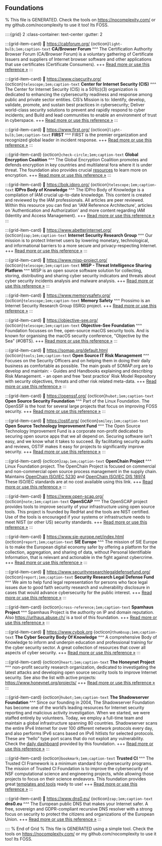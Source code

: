 ## Foundations  

% This file is GENERATED. Check the tools on https://nocomplexity.com/ or my github.com/nocomplexity to use it too! Its FOSS. 

::::{grid} 2
:class-container: text-center
:gutter: 2

:::{grid-item-card}
:link: https://cabforum.org/ 
{octicon}`light-bulb;1em;caption-text` **CA/Browser Forum**
^^^
The Certification Authority Browser Forum (CA/Browser Forum) is a voluntary gathering of Certificate Issuers and suppliers of Internet browser software and other applications that use certificates (Certificate Consumers).
+++
[Read more or use this reference »](https://cabforum.org/)
:::


:::{grid-item-card}
:link: https://www.cisecurity.org/ 
{octicon}`telescope;1em;caption-text` **Center for Internet Security (CIS)**
^^^
The Center for Internet Security (CIS) is a 501(c)(3) organization is dedicated to enhancing the cybersecurity readiness and response among public and private sector entities. CIS’s Mission is to: Identify, develop, validate, promote, and sustain best practices in cybersecurity; Deliver world-class security solutions to prevent and rapidly respond to cyber incidents; and Build and lead communities to enable an environment of trust in cyberspace.
+++
[Read more or use this reference »](https://www.cisecurity.org/)
:::


:::{grid-item-card}
:link: https://www.first.org/ 
{octicon}`light-bulb;1em;caption-text` **FIRST**
^^^
FIRST is the premier organization and recognized global leader in incident response.
+++
[Read more or use this reference »](https://www.first.org/)
:::


:::{grid-item-card}
{octicon}`check-circle;1em;caption-text` **Global Encryption Coalition**
^^^
The Global Encryption Coalition promotes and defends encryption in key countries and multilateral fora where it is under threat. The foundation also provides crucial [resources](https://www.globalencryption.org/resources/) to learn more on encryption.
+++
[Read more or use this reference »](https://www.globalencryption.org/about/)
:::


:::{grid-item-card}
:link: https://bok.idpro.org/ 
{octicon}`telescope;1em;caption-text` **IDPro Body of Knowledge**
^^^
The IDPro Body of Knowledge is a compilation of IAM crucial up-to-date knowledge. This content is created and reviewed by the IAM professionals. All articles are peer reviewed. Within this resource you can find an 'IAM Reference Architecture', articles on 'Authentication and Authorization' and more content regarding IAM (Identity and Access Management).
+++
[Read more or use this reference »](https://bok.idpro.org/)
:::


:::{grid-item-card}
:link: https://www.abetterinternet.org/ 
{octicon}`zap;1em;caption-text` **Internet Security Research Group**
^^^
Our mission is to protect Internet users by lowering monetary, technological, and informational barriers to a more secure and privacy-respecting Internet.
+++
[Read more or use this reference »](https://www.abetterinternet.org/)
:::


:::{grid-item-card}
:link: https://www.misp-project.org/ 
{octicon}`telescope;1em;caption-text` **MISP - Threat Intelligence Sharing Platform**
^^^
MISP is an open source software solution for collecting, storing, distributing and sharing cyber security indicators and threats about cyber security incidents analysis and malware analysis. 
+++
[Read more or use this reference »](https://www.misp-project.org/)
:::


:::{grid-item-card}
:link: https://www.memorysafety.org/ 
{octicon}`telescope;1em;caption-text` **Memory Safety**
^^^
Prossimo is an Internet Security Research Group (ISRG) project.
+++
[Read more or use this reference »](https://www.memorysafety.org/)
:::


:::{grid-item-card}
:link: https://objective-see.org/ 
{octicon}`telescope;1em;caption-text` **Objective-See Foundation**
^^^
Foundation focusses on free, open-source macOS security tools. And is known for organising the macOS security conference, "Objective by the Sea" (#OBTS).
+++
[Read more or use this reference »](https://objective-see.org/)
:::


:::{grid-item-card}
:link: https://somap.org/default.html 
{octicon}`tools;1em;caption-text` **Open Source IT Risk Management**
^^^
Focuses on the Security Officers and on helping them in doing their daily business as comfortable as possible. The main goals of SOMAP.org are to develop and maintain: - Guides and Handbooks explaining and describing Risk Management. - an open and free 'best practice' Risk Model Repository with security objectives, threats and other risk related meta-data.
+++
[Read more or use this reference »](https://somap.org/default.html)
:::


:::{grid-item-card}
:link: https://openssf.org/ 
{octicon}`hubot;1em;caption-text` **Open Source Security Foundation**
^^^
Part of the Linux Foundation. The OpenSSF is the host for several large projects that focus on improving FOSS security.
+++
[Read more or use this reference »](https://openssf.org/)
:::


:::{grid-item-card}
:link: https://ostif.org/ 
{octicon}`smiley;1em;caption-text` **Open Source Technology Improvement Fund**
^^^
The Open Source Technology Improvement Fund is a corporate non-profit dedicated to securing open source apps that we all depend on. Securing software isn’t easy, and we know what it takes to succeed. By facilitating security audits and reviews, OSTIF makes it easy for projects to significantly improve security.
+++
[Read more or use this reference »](https://ostif.org/)
:::


:::{grid-item-card}
{octicon}`zap;1em;caption-text` **OpenChain Project**
^^^
Linux Foundation project. The OpenChain Project is focused on commercial and non-commercial open source process management in the supply chain. Maintains [OpenChain ISO/IEC 5230](https://www.openchainproject.org/license-compliance) and [OpenChain ISO/IEC DIS 18974](https://www.openchainproject.org/security-assurance) These ISO/IEC standards are at no cost available using this link.
+++
[Read more or use this reference »](https://www.openchainproject.org/)
:::


:::{grid-item-card}
:link: https://www.open-scap.org/ 
{octicon}`note;1em;caption-text` **OpenSCAP**
^^^
The OpenSCAP project provides tools to improve security of your infrastructure using open source tools. This project is founded by RedHat and the tools are NIST certified. Use of the tools is encouraged if your systems or infrastructure needs to meet NIST (or other US) security standards.
+++
[Read more or use this reference »](https://www.open-scap.org/)
:::


:::{grid-item-card}
:link: https://www.sie-europe.net/index.html 
{octicon}`report;1em;caption-text` **SIE Europe**
^^^
The mission of SIE Europe is to make the European digital economy safer by offering a platform for the collection, aggregation, and sharing of data, without Personal Identifiable Information, that is relevant and actionable in the fight against cybercrime. 
+++
[Read more or use this reference »](https://www.sie-europe.net/index.html)
:::


:::{grid-item-card}
:link: https://www.securityresearchlegaldefensefund.org/ 
{octicon}`report;1em;caption-text` **Security Research Legal Defense Fund**
^^^
We aim to help fund legal representation for persons who face legal issues due to good faith security research and vulnerability disclosure in cases that would advance cybersecurity for the public interest.
+++
[Read more or use this reference »](https://www.securityresearchlegaldefensefund.org/)
:::


:::{grid-item-card}
{octicon}`cross-reference;1em;caption-text` **Spamhaus Project**
^^^
Spamhaus Project is the authority on IP and domain reputation.  Also https://urlhaus.abuse.ch/ is a tool of this foundation.
+++
[Read more or use this reference »](https://www.spamhaus.org/)
:::


:::{grid-item-card}
:link: https://www.cybok.org 
{octicon}`thumbsup;1em;caption-text` **The Cyber Security Body Of Knowledge**
^^^
A comprehensive Body of Knowledge to inform and underpin education and professional training for the cyber security sector. A great collection of resources that cover all aspects of cyber security.
+++
[Read more or use this reference »](https://www.cybok.org)
:::


:::{grid-item-card}
{octicon}`heart;1em;caption-text` **The Honeynet Project**
^^^
non-profit security research organization, dedicated to investigating the latest attacks and developing open source security tools to improve Internet security.  See also the list with active projects: https://www.honeynet.org/projects/
+++
[Read more or use this reference »](https://www.honeynet.org/)
:::


:::{grid-item-card}
{octicon}`hubot;1em;caption-text` **The Shadowserver Foundation**
^^^
Since our founding in 2004, The Shadowserver Foundation has become one of the world’s leading resources for Internet security reporting and malicious activity investigation. When we started, we were staffed entirely by volunteers. Today, we employ a full-time team and maintain a global infrastructure spanning 80 countries. Shadowserver scans the entire IPv4 Internet for over 100 different network protocols every day, and also performs IPv6 scans based on IPv6 hitlists for selected protocols. These are “hello” type port scans that do not exploit any vulnerability. Check the [daily dashboard](https://dashboard.shadowserver.org/) provided by this foundation.
+++
[Read more or use this reference »](https://www.shadowserver.org/)
:::


:::{grid-item-card}
{octicon}`bookmark;1em;caption-text` **Trusted CI**
^^^
The Trusted CI Framework is a minimum standard for cybersecurity programs. The mission of Trusted CI Foundation is to improve the cybersecurity of NSF computational science and engineering projects, while allowing those projects to focus on their science endeavors. This foundation provides great [templates and tools](https://www.trustedci.org/framework/templates) ready to use!
+++
[Read more or use this reference »](https://www.trustedci.org/)
:::


:::{grid-item-card}
:link: https://www.dns0.eu/ 
{octicon}`zap;1em;caption-text` **dns0.eu**
^^^
The European public DNS that makes your Internet safer. A free, sovereign and GDPR-compliant recursive DNS resolver with a strong focus on security to protect the citizens and organizations of the European Union.
+++
[Read more or use this reference »](https://www.dns0.eu/)
:::


:::: 
 % End of Grid 
% This file is GENERATED using a simple tool. Check the tools on https://nocomplexity.com/ or my github.com/nocomplexity to use it too! Its FOSS. 

